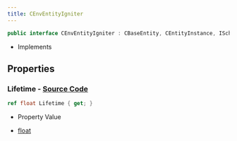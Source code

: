 ```yaml
---
title: CEnvEntityIgniter
---
```


```csharp
public interface CEnvEntityIgniter : CBaseEntity, CEntityInstance, ISchemaClass<CEntityInstance>, ISchemaClass<CBaseEntity>, ISchemaClass<CEnvEntityIgniter>, ISchemaField, ISchemaClass, INativeHandle
```

- Implements

## Properties

### **Lifetime** - [Source Code](https://github.com/swiftly-solution/swiftlys2/blob/main/managed/src/SwiftlyS2.Generated/Schemas/Interfaces/CEnvEntityIgniter.cs#L16)

```csharp
ref float Lifetime { get; }
```

- Property Value

- [float](https://learn.microsoft.com/dotnet/api/system.single)

